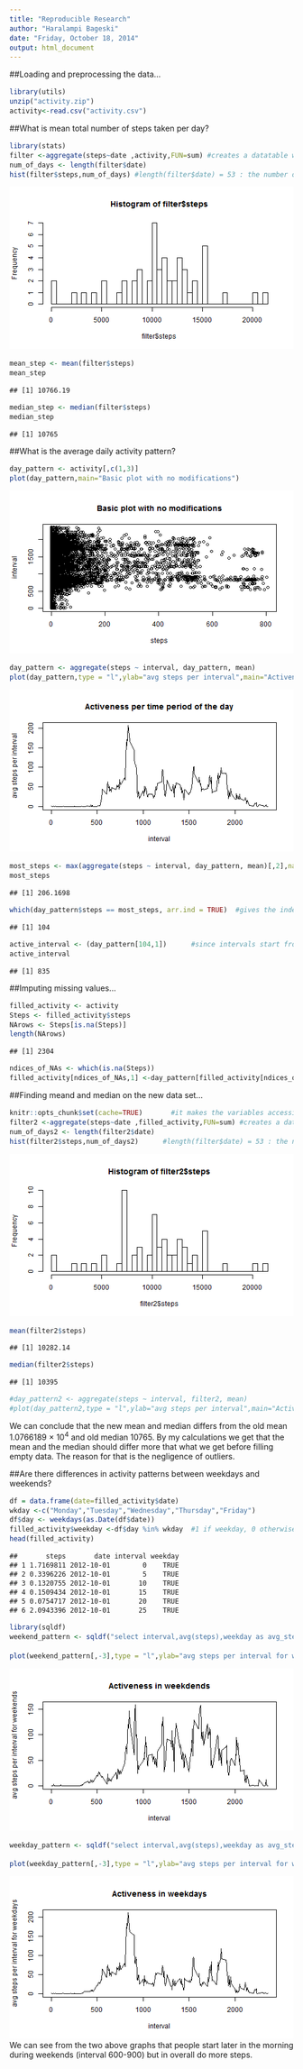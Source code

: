 ```yaml
---
title: "Reproducible Research"
author: "Haralampi Bageski"
date: "Friday, October 18, 2014"
output: html_document
---
```


##Loading and preprocessing the data...

```r
library(utils)
unzip("activity.zip")
activity<-read.csv("activity.csv")
```

  
##What is mean total number of steps taken per day?

```r
library(stats)
filter <-aggregate(steps~date ,activity,FUN=sum) #creates a datatable with columns date    and total-steps-per-day
num_of_days <- length(filter$date)
hist(filter$steps,num_of_days) #length(filter$date) = 53 : the number of days
```

![plot of chunk histogram](figure/histogram-1.png) 

```r
mean_step <- mean(filter$steps)
mean_step
```

```
## [1] 10766.19
```

```r
median_step <- median(filter$steps)
median_step
```

```
## [1] 10765
```

##What is the average daily activity pattern?

```r
day_pattern <- activity[,c(1,3)]
plot(day_pattern,main="Basic plot with no modifications")
```

![plot of chunk time_series](figure/time_series-1.png) 

```r
day_pattern <- aggregate(steps ~ interval, day_pattern, mean)
plot(day_pattern,type = "l",ylab="avg steps per interval",main="Activeness per time period of the day")
```

![plot of chunk time_series](figure/time_series-2.png) 

```r
most_steps <- max(aggregate(steps ~ interval, day_pattern, mean)[,2],na.rm=T)
most_steps
```

```
## [1] 206.1698
```

```r
which(day_pattern$steps == most_steps, arr.ind = TRUE)  #gives the index
```

```
## [1] 104
```

```r
active_interval <- (day_pattern[104,1])      #since intervals start from 0
active_interval
```

```
## [1] 835
```


##Imputing missing values...

```r
filled_activity <- activity
Steps <- filled_activity$steps
NArows <- Steps[is.na(Steps)]
length(NArows)
```

```
## [1] 2304
```

```r
ndices_of_NAs <- which(is.na(Steps))
filled_activity[ndices_of_NAs,1] <-day_pattern[filled_activity[ndices_of_NAs,3]/5+1,2]  #On the right hand side activity[indices_of_NAs,3] gives the interval we want to use, but to get the row of that interval, we must apply /5+1
```


##Finding meand and median on the new data set...

```r
knitr::opts_chunk$set(cache=TRUE)       #it makes the variables accessible from other                 code chunks
filter2 <-aggregate(steps~date ,filled_activity,FUN=sum) #creates a datatable with   columns date    and total-steps-per-day
num_of_days2 <- length(filter2$date)
hist(filter2$steps,num_of_days2)      #length(filter$date) = 53 : the number of days
```

![plot of chunk filled_data](figure/filled_data-1.png) 

```r
mean(filter2$steps)
```

```
## [1] 10282.14
```

```r
median(filter2$steps)
```

```
## [1] 10395
```

```r
#day_pattern2 <- aggregate(steps ~ interval, filter2, mean)
#plot(day_pattern2,type = "l",ylab="avg steps per interval",main="Activeness per time period of the day")
```
  We can conclude that the new mean and median differs from the old mean 1.0766189 &times; 10<sup>4</sup> and old median 10765. By my calculations we get that the mean and the median should differ more that what we get before filling empty data. The reason for that is the negligence of outliers.
  
  
##Are there differences in activity patterns between weekdays and weekends?

```r
df = data.frame(date=filled_activity$date)
wkday <-c("Monday","Tuesday","Wednesday","Thursday","Friday")
df$day <- weekdays(as.Date(df$date))
filled_activity$weekday <-df$day %in% wkday  #1 if weekday, 0 otherwise
head(filled_activity)
```

```
##       steps       date interval weekday
## 1 1.7169811 2012-10-01        0    TRUE
## 2 0.3396226 2012-10-01        5    TRUE
## 3 0.1320755 2012-10-01       10    TRUE
## 4 0.1509434 2012-10-01       15    TRUE
## 5 0.0754717 2012-10-01       20    TRUE
## 6 2.0943396 2012-10-01       25    TRUE
```

```r
library(sqldf) 
weekend_pattern <- sqldf("select interval,avg(steps),weekday as avg_steps from filled_activity where weekday='0' group by interval,weekday")

plot(weekend_pattern[,-3],type = "l",ylab="avg steps per interval for weekends",main="Activeness in weekdends")
```

![plot of chunk weekdays](figure/weekdays-1.png) 

```r
weekday_pattern <- sqldf("select interval,avg(steps),weekday as avg_steps from filled_activity where weekday='1' group by interval,weekday")

plot(weekday_pattern[,-3],type = "l",ylab="avg steps per interval for weekdays",main="Activeness in weekdays")
```

![plot of chunk weekdays](figure/weekdays-2.png) 
  We can see from the two above graphs that people start later in the morning during weekends (interval 600-900) but in overall do more steps.
